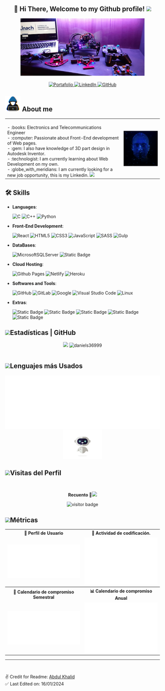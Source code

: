 <div align="center">
   <h2> 👷 Hi There, Welcome to my Github profile! 
      <img src="https://github.com/abdoachhoubi/abdoachhoubi/blob/main/gifs/Hi.gif" width="30"> 
   </h2>
   <img src="https://github.com/daniels36999/daniels36999/blob/main/images/img1.jpg" width=80%/> 
</div> 
<br> 
<div align="center">
   <a href="https://daniels36999.github.io/portafolio-daniels/" target="_blank">
      <img width= 18% src="https://img.shields.io/badge/Portfolio-FF5722?style=for-the-badge&logo=todoist&logoColor=white" alt="Portafolio"/>
   </a>
   <a href="https://www.linkedin.com/in/daniel-patricio-yautibug-65a656209">
      <img width= 17% src="https://img.shields.io/badge/linkedin-%230077B5.svg?style=for-the-badge&logo=linkedin&logoColor=white" alt="LinkedIn"/>
   </a>
   <a href="https://github.com/daniels36999">
      <img width= 15% src="https://img.shields.io/badge/github-%23121011.svg?style=for-the-badge&logo=github&logoColor=white" alt="GitHub"/>
   </a>
</div>

## <picture><img src = "https://github.com/0xAbdulKhalid/0xAbdulKhalid/raw/main/assets/mdImages/about_me.gif" width = 50px></picture> **About me**
<table>
   <tr>
      <td align="left"><br>
         - :books: Electronics and Telecommunications Engineer <br>
         - :computer: Passionate about Front-End development of Web pages. <br>
         - :gem: I also have knowledge of 3D part design in Autodesk Inventor. <br>
         - :technologist: I am currently learning about Web Development on my own. <br>
         - :globe_with_meridians: I am currently looking for a new job opportunity, this is my Linkedin.
         <a href="https://www.linkedin.com/in/daniel-patricio-yautibug-65a656209"><img src="https://readme-typing-svg.herokuapp.com?font=Time+New+Roman&color=cyan&size=20&center=true&vCenter=true&width=600&height=100&lines=Electronics+and+Telecommunications+Engineer;ISO/IEC+27001+Implementing+Information+Security;Knowledge+of+Power+BI+;Preventive+and+Corrective+Maintenance+of+Computers"></a>
      </td>
      <td>
         <img align="right" src="https://github.com/daniels36999/daniels36999/blob/main/images/face.gif?raw=true" width = 250px >
      </td>
   </tr>
</table>

## 🛠️ Skills

<p align="center">

- **Languages**:
    
    ![C](https://img.shields.io/badge/C%20-%232370ED.svg?style=for-the-badge&logo=c&logoColor=white)
    ![C++](https://img.shields.io/badge/C++%20-%2300599C.svg?style=for-the-badge&logo=c%2B%2B&logoColor=white)
    ![Python](https://img.shields.io/badge/Python%20-%2314354C.svg?style=for-the-badge&logo=python&logoColor=white)   
    
- **Front-End Development**:

   ![React](https://img.shields.io/badge/react-%2320232a.svg?style=for-the-badge&logo=react&logoColor=%2361DAFB)
   ![HTML5](https://img.shields.io/badge/HTML5%20-%23E34F26.svg?style=for-the-badge&logo=html5&logoColor=white)
   ![CSS3](https://img.shields.io/badge/CSS%20-%231572B6.svg?style=for-the-badge&logo=css3&logoColor=white)
   ![JavaScript](https://img.shields.io/badge/JavaScript%20-%23F7DF1E.svg?style=for-the-badge&logo=javascript&logoColor=black)
   ![SASS](https://img.shields.io/badge/SASS-hotpink.svg?style=for-the-badge&logo=SASS&logoColor=white)
   ![Gulp](https://img.shields.io/badge/GULP-%23CF4647.svg?style=for-the-badge&logo=gulp&logoColor=white)

- **DataBases**:

   ![MicrosoftSQLServer](https://img.shields.io/badge/Microsoft%20SQL%20Server-CC2927?style=for-the-badge&logo=microsoft%20sql%20server&logoColor=white)
   ![Static Badge](https://img.shields.io/badge/MySQL-00000F?style=for-the-badge&logo=mysql&logoColor=white)

- **Cloud Hosting**:

    ![Github Pages](https://img.shields.io/badge/GitHub%20Pages-%23327FC7.svg?style=for-the-badge&logo=github&logoColor=white)
    ![Netlify](https://img.shields.io/badge/netlify-%23000000.svg?style=for-the-badge&logo=netlify&logoColor=#00C7B7)
    ![Heroku](https://img.shields.io/badge/heroku-%23430098.svg?style=for-the-badge&logo=heroku&logoColor=white)

- **Softwares and Tools**:

    ![GitHub](https://img.shields.io/badge/github-%23121011.svg?style=for-the-badge&logo=github&logoColor=white)
    ![GitLab](https://img.shields.io/badge/GitLab-330F63?style=for-the-badge&logo=gitlab&logoColor=white)
    ![Google](https://img.shields.io/badge/google-%234285F4.svg?style=for-the-badge&logo=google&logoColor=white)
    ![Visual Studio Code](https://img.shields.io/badge/Visual%20Studio%20Code-0078d7.svg?style=for-the-badge&logo=visual-studio-code&logoColor=white)
    ![Linux](https://img.shields.io/badge/Linux-FCC624?style=for-the-badge&logo=linux&logoColor=black)

- **Extras**:

    ![Static Badge](https://img.shields.io/badge/Unity%203D-blak?style=for-the-badge&logo=unity&logoColor=white&color=black)
    ![Static Badge](https://img.shields.io/badge/Arduino%20IDE-blak?style=for-the-badge&logo=arduino&logoColor=white&color=%2300707D)
    ![Static Badge](https://img.shields.io/badge/Autodesk%20Inventor-blak?style=for-the-badge&logo=autodesk&logoColor=white&color=%23DE8530)
    ![Static Badge](https://img.shields.io/badge/POWER%20BI-blak?style=for-the-badge&logo=powerbi&logoColor=black&color=%23F7D95B)
    ![Static Badge](https://img.shields.io/badge/IBM%20SPSS-blak?style=for-the-badge&logo=ibm&logoColor=white&color=%2395B4D8%20)

</p>
     
## <img src="https://media.giphy.com/media/iY8CRBdQXODJSCERIr/giphy.gif" width="35"><b>Estadísticas | GitHub</b>
<p align="center">
  <img src="https://github-readme-stats.vercel.app/api?username=daniels36999&show_icons=true&theme=transparent" width="420"/>
  <img src="https://github-readme-streak-stats.herokuapp.com/?user=daniels36999&theme=transparent" alt="daniels36999"  width="450"/>
  <br>
  <br>
</p>

## <img src="https://media0.giphy.com/media/v1.Y2lkPTc5MGI3NjExOHpiM3lpZnN6MWd5N3huZ3Y4eDhjNnByODYwdjBnNzkyMjE2ZmJrYyZlcD12MV9pbnRlcm5hbF9naWZfYnlfaWQmY3Q9Zw/KVVgWtScb37USleUB3/giphy.gif" width="35"><b>Lenguajes más Usados</b>
<p align="center">
  <img src="https://github.com/daniels36999/daniels36999/blob/main/metrics.plugin.languages.details.svg"/>
   <img src="https://github.com/daniels36999/daniels36999/blob/main/images/robot.gif" width = "25%" />
</p>


## <img src="https://media.giphy.com/media/iY8CRBdQXODJSCERIr/giphy.gif" width="35"><b>Visitas del Perfil</b>
<br>

<div align="center">
<p align="center"><b>Recuento  👀</b><img src="Hi.gif" width="30px"></p>
<p align="center"><img src="https://profile-counter.glitch.me/%7daniels36999%7D/count.svg" alt="visitor badge" width="30%"></p>
</div>

## <img src="https://media0.giphy.com/media/v1.Y2lkPTc5MGI3NjExdGZzMW03YWR6dXlsZjV1bHY3aGk2dTYwMzVxbGh5YXd4YXNic3MyNyZlcD12MV9pbnRlcm5hbF9naWZfYnlfaWQmY3Q9Zw/IwSG1QKOwDjQk/giphy.gif" width="35"><b>Métricas</b>

<div align="center">

<table>
	
   <tr>
         <th align="center">👤 Perfil de Usuario</th>
         <th align="center">🐧 Actividad de codificación.</th>
      </tr>
   <tr>
      <td align="center">
         <img alt="" width="400" src="https://github.com/daniels36999/daniels36999/blob/main/metrics.classic.svg" alt=""></img>
      </td>
      <td  align="center">
	<img alt="" width="400" src="https://github.com/daniels36999/daniels36999/blob/main/metrics.plugin.habits.charts.svg" alt=""></img>
      </td>
   </tr>
   <tr>
         <th align="center">📅 Calendario de compromiso Semestral</th>
         <th align="center">📊 Calendario de compromiso Anual</th>
      </tr>
   <tr>
      <td  align="center">
	 <img alt="" width="400" src="https://github.com/daniels36999/daniels36999/blob/main/metrics.plugin.isocalendar.svg" alt=""></img>
      </td>
      <td  align="center">
	 <img alt="" width="400" src="https://github.com/daniels36999/daniels36999/blob/main/metrics.plugin.isocalendar.fullyear.svg" alt=""></img>
      </td>
   </tr>
</table>
</div>

---

<br>

✌ Credit for Readme: [Abdul Khalid](https://github.com/0xabdulkhalid)  
✅ Last Edited on: 16/01/2024

